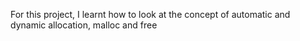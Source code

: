 For this project, I learnt how  to look at the concept of automatic and dynamic allocation, malloc and free
